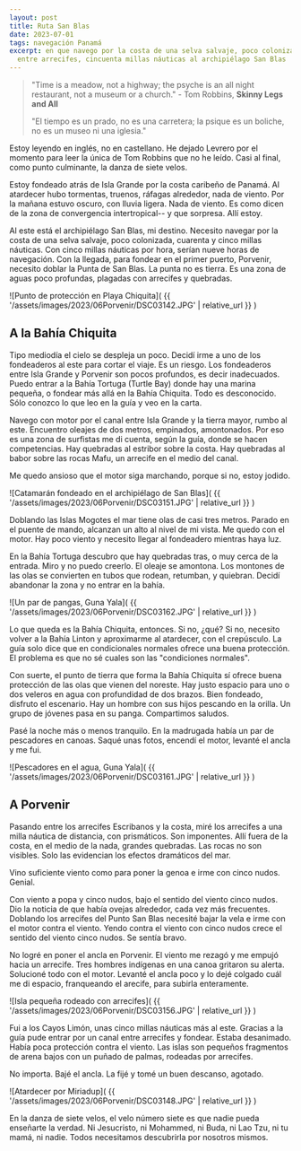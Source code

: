 ```yaml
---
layout: post
title: Ruta San Blas
date: 2023-07-01
tags: navegación Panamá
excerpt: en que navego por la costa de una selva salvaje, poco colonizado,
  entre arrecifes, cincuenta millas náuticas al archipiélago San Blas
---
```


> "Time is a meadow, not a highway; the psyche is an all night restaurant,
> not a museum or a church." - Tom Robbins, __Skinny Legs and All__
>
> "El tiempo es un prado, no es una carretera; la psique es un boliche, no es
> un museo ni una iglesia."

Estoy leyendo en inglés, no en castellano. He dejado Levrero por el momento
para leer la única de Tom Robbins que no he leído. Casi al final, como
punto culminante, la danza de siete velos.

Estoy fondeado atrás de Isla Grande por la costa caribeño de Panamá.
Al atardecer hubo tormentas, truenos, ráfagas alrededor, nada de viento.
Por la mañana estuvo oscuro, con lluvia ligera. Nada de viento. Es como dicen de
la zona de convergencia intertropical-- y que sorpresa. Allí estoy.

Al este está el archipiélago San Blas, mi destino. Necesito navegar por la
costa de una selva salvaje, poco colonizada, cuarenta y cinco millas náuticas.
Con cinco millas náuticas por hora, serían nueve horas de navegación.  Con la
llegada, para fondear en el primer puerto, Porvenir, necesito doblar la
Punta de San Blas. La punta no es tierra.  Es una zona de aguas poco profundas,
plagadas con arrecifes y quebradas.

![Punto de protección en Playa Chiquita](
  {{ '/assets/images/2023/06Porvenir/DSC03142.JPG' | relative_url }}
)

## A la Bahía Chiquita

Tipo mediodía el cielo se despleja un poco. Decidí irme a uno de los fondeaderos al
este para cortar el viaje.  Es un riesgo. Los fondeaderos entre Isla Grande y
Porvenir son pocos profundos, es decir inadecuados. Puedo entrar a la Bahía
Tortuga (Turtle Bay) donde hay una marina pequeña, o fondear más allá en la
Bahía Chiquita.  Todo es desconocido. Sólo conozco lo que leo en la guía y veo
en la carta.

Navego con motor por el canal entre Isla Grande y la tierra mayor, rumbo al
este.  Encuentro oleajes de dos metros, empinados, amontonados. Por eso es
una zona de surfistas me di cuenta, según la guía, donde se hacen
competencias.  Hay quebradas al estribor sobre la costa. Hay quebradas al
babor sobre las rocas Mafu, un arrecife en el medio del canal.

Me quedo ansioso que el motor siga marchando, porque si no, estoy jodido.

![Catamarán fondeado en el archipiélago de San Blas](
  {{ '/assets/images/2023/06Porvenir/DSC03151.JPG' | relative_url }}
)

Doblando las Islas Mogotes el mar tiene olas de casi tres metros.
Parado en el puente de mando, alcanzan un alto al nivel de mi vista. Me quedo con
el motor. Hay poco viento y necesito llegar al fondeadero mientras haya luz.

En la Bahía Tortuga descubro que hay quebradas tras, o muy cerca de la
entrada. Miro y no puedo creerlo. El oleaje se amontona. Los montones de
las olas se
convierten en tubos que rodean, retumban, y quiebran. Decidí abandonar la
zona y no entrar en la bahía.

![Un par de pangas, Guna Yala](
  {{ '/assets/images/2023/06Porvenir/DSC03162.JPG' | relative_url }}
)

Lo que queda es la Bahía Chiquita, entonces. Si no, ¿qué? Si no, necesito volver a la
Bahía Linton y aproximarme al atardecer, con el crepúsculo.
La guía solo dice que en condicionales normales ofrece una buena protección.
El problema es que no sé cuales son las "condiciones normales".

Con suerte, el punto de tierra que forma la Bahía Chiquita sí ofrece
buena protección de las olas que vienen del noreste. Hay justo espacio
para uno o dos veleros en agua con profundidad de dos brazos. Bien fondeado,
disfruto el escenario. Hay un hombre con sus hijos pescando en la orilla.
Un grupo de jóvenes pasa en su panga. Compartimos saludos.

Pasé la noche más o menos tranquilo. En la madrugada había un par de
pescadores en canoas. Saqué unas fotos, encendí el motor, levanté el ancla
y me fui.

![Pescadores en el agua, Guna Yala](
  {{ '/assets/images/2023/06Porvenir/DSC03161.JPG' | relative_url }}
)

## A Porvenir

Pasando entre los arrecifes Escribanos y la costa, miré los arrecifes
a una milla náutica de distancia, con prismáticos. Son imponentes. Allí
fuera de la costa, en el medio de la nada, grandes quebradas. Las rocas no son
visibles. Solo las evidencian los efectos dramáticos del mar.

Vino suficiente viento como para poner la genoa e irme con cinco nudos. Genial.

Con viento a popa y cinco nudos, bajo el sentido del viento cinco nudos.
Dio la noticia de que había ovejas alrededor, cada vez más frecuentes. Doblando
los arrecifes del Punto San Blas necesité bajar la vela e irme con el
motor contra el viento. Yendo contra el viento con cinco nudos crece el
sentido del viento cinco nudos. Se sentía bravo.

No logré en poner el ancla en Porvenir. El viento me rezagó y me empujó hacia
un arrecife. Tres hombres indígenas en una canoa gritaron su alerta.
Solucioné todo con el motor.
Levanté el ancla poco y lo dejé colgado cuál me di espacio,
franqueando el arecife, para subirla enteramente.

![Isla pequeña rodeado con arrecifes](
  {{ '/assets/images/2023/06Porvenir/DSC03156.JPG' | relative_url }}
)

Fui a los Cayos Limón, unas cinco millas náuticas más al este. Gracias a la
guía pude entrar por un canal entre arrecifes y fondear. Estaba desanimado.
Había poca protección contra el viento. Las islas son pequeños fragmentos de
arena bajos con un puñado de palmas, rodeadas por arrecifes.

No importa. Bajé el ancla. La fijé y tomé un buen descanso, agotado.

![Atardecer por Miriadup](
  {{ '/assets/images/2023/06Porvenir/DSC03148.JPG' | relative_url }}
)

En la danza de siete velos, el velo número siete es que nadie pueda enseñarte
la verdad. Ni Jesucristo, ni Mohammed, ni Buda, ni Lao Tzu, ni tu mamá, ni
nadie. Todos necesitamos descubrirla por nosotros mismos.

